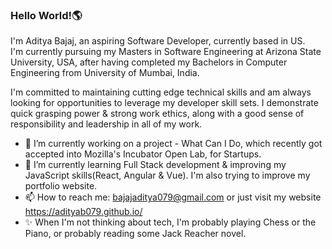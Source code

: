 ### Hello World!🌎

I'm Aditya Bajaj, an aspiring Software Developer, currently based in US.<br/>I'm currently pursuing my Masters in Software Engineering at Arizona State University, USA, after having completed my Bachelors in Computer Engineering from University of Mumbai, India.

I'm committed to maintaining cutting edge technical skills and am always looking for opportunities to leverage my developer skill sets. I demonstrate quick grasping power & strong work ethics, along with a good sense of responsibility and leadership in all of my work.


- 🔭 I’m currently working on a project - What Can I Do, which recently got accepted into Mozilla's Incubator Open Lab, for Startups.
- 🌱 I’m currently learning Full Stack development & improving my JavaScript skills(React, Angular & Vue). I'm also trying to improve my portfolio website.
- 📫 How to reach me: bajajaditya079@gmail.com or just visit my website https://adityab079.github.io/
- ✨ When I'm not thinking about tech, I'm probably playing Chess or the Piano, or probably reading some Jack Reacher novel. 

<!--
**adityab079/adityab079** is a ✨ _special_ ✨ repository because its `README.md` (this file) appears on your GitHub profile.
-->
